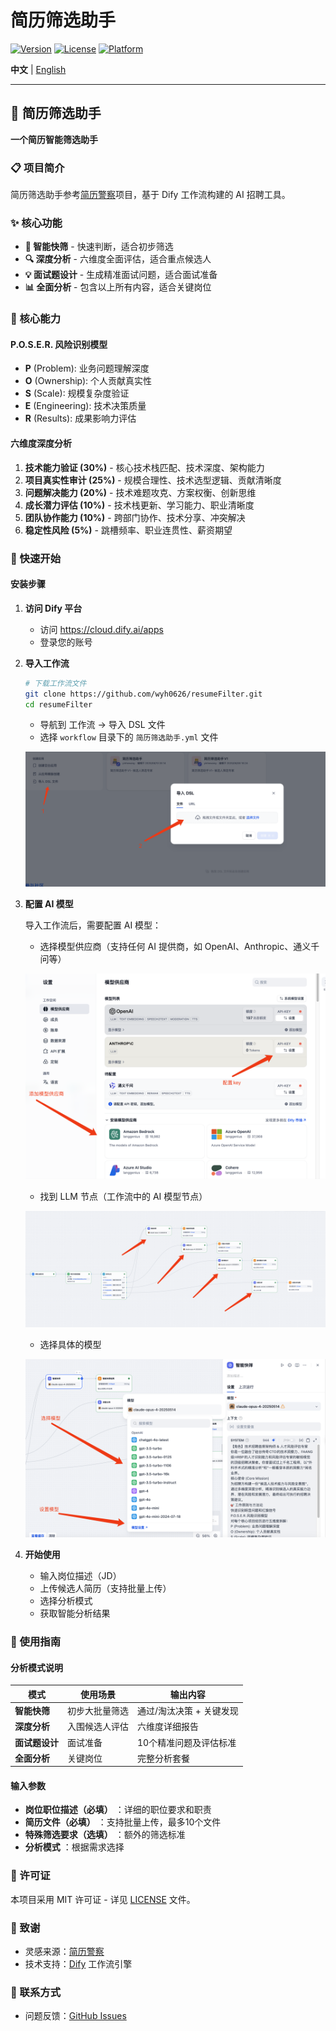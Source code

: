 # 简历筛选助手

[![Version](https://img.shields.io/badge/version-1.0.0-blue.svg)](https://github.com/wyh0626/resumeFilter)
[![License](https://img.shields.io/badge/license-MIT-green.svg)](LICENSE)
[![Platform](https://img.shields.io/badge/platform-Dify-orange.svg)](https://dify.ai)

**中文** | [English](README_EN.md)

---

## 🌟 简历筛选助手

**一个简历智能筛选助手**

### 📋 项目简介

简历筛选助手参考[简历警察](https://github.com/itMrBoy/resumePolice)项目，基于 Dify 工作流构建的 AI 招聘工具。

### ✨ 核心功能

* **🚀 智能快筛** - 快速判断，适合初步筛选
* **🔍 深度分析** - 六维度全面评估，适合重点候选人
* **💡 面试题设计** - 生成精准面试问题，适合面试准备
* **📊 全面分析** - 包含以上所有内容，适合关键岗位

### 🎯 核心能力

#### P.O.S.E.R. 风险识别模型

* **P** (Problem): 业务问题理解深度
* **O** (Ownership): 个人贡献真实性
* **S** (Scale): 规模复杂度验证
* **E** (Engineering): 技术决策质量
* **R** (Results): 成果影响力评估

#### 六维度深度分析

1. **技术能力验证 (30%)** - 核心技术栈匹配、技术深度、架构能力
2. **项目真实性审计 (25%)** - 规模合理性、技术选型逻辑、贡献清晰度
3. **问题解决能力 (20%)** - 技术难题攻克、方案权衡、创新思维
4. **成长潜力评估 (10%)** - 技术栈更新、学习能力、职业清晰度
5. **团队协作能力 (10%)** - 跨部门协作、技术分享、冲突解决
6. **稳定性风险 (5%)** - 跳槽频率、职业连贯性、薪资期望

### 🚀 快速开始

#### 安装步骤

1. **访问 Dify 平台**

   * 访问 https://cloud.dify.ai/apps
   * 登录您的账号
2. **导入工作流**

   ```bash
   # 下载工作流文件
   git clone https://github.com/wyh0626/resumeFilter.git
   cd resumeFilter
   ```

   * 导航到 工作流 → 导入 DSL 文件
   * 选择 `workflow` 目录下的 `简历筛选助手.yml` 文件

   ![导入DSL文件](images/import.png)
3. **配置 AI 模型**

   导入工作流后，需要配置 AI 模型：

   * 选择模型供应商（支持任何 AI 提供商，如 OpenAI、Anthropic、通义千问等）

   ![选择供应商](images/select_provider.png)

   * 找到 LLM 节点（工作流中的 AI 模型节点）

   ![LLM节点](images/llm_node.png)

   * 选择具体的模型

   ![选择模型](images/select_model.png)
4. **开始使用**

   * 输入岗位描述（JD）
   * 上传候选人简历（支持批量上传）
   * 选择分析模式
   * 获取智能分析结果

### 📖 使用指南

#### 分析模式说明

| 模式                 | 使用场景       | 输出内容                 |
| -------------------- | -------------- | ------------------------ |
| **智能快筛**   | 初步大批量筛选 | 通过/淘汰决策 + 关键发现 |
| **深度分析**   | 入围候选人评估 | 六维度详细报告           |
| **面试题设计** | 面试准备       | 10个精准问题及评估标准   |
| **全面分析**   | 关键岗位       | 完整分析套餐             |

#### 输入参数

* **岗位职位描述（必填）** ：详细的职位要求和职责
* **简历文件（必填）** ：支持批量上传，最多10个文件
* **特殊筛选要求（选填）** ：额外的筛选标准
* **分析模式** ：根据需求选择

### 📄 许可证

本项目采用 MIT 许可证 - 详见 [LICENSE](LICENSE) 文件。

### 🙏 致谢

* 灵感来源：[简历警察](https://github.com/itMrBoy/resumePolice)
* 技术支持：[Dify](https://dify.ai/) 工作流引擎

### 📮 联系方式

* 问题反馈：[GitHub Issues](https://github.com/wyh0626/resumeFilter/issues)
